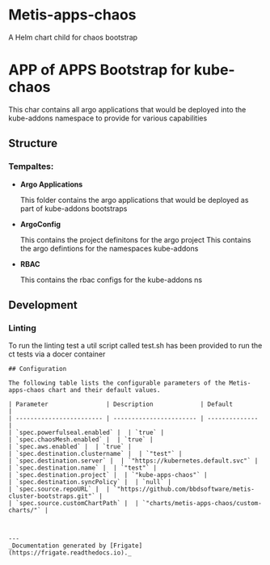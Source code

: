 
Metis-apps-chaos
===========

A Helm chart child for chaos bootstrap

# APP of APPS Bootstrap for kube-chaos

This char contains all argo applications that would be deployed into the kube-addons namespace to provide for various
capabilities

## Structure

### **Tempaltes:**


- **Argo Applications**

    This folder contains the argo applications that would be deployed as part of kube-addons bootstraps

- **ArgoConfig**

    This contains the project definitons  for the argo project
    This  contains the argo defintions for the namespaces kube-addons

- **RBAC**

    This contains the rbac configs for the kube-addons ns

## Development
### Linting
To run the linting test a util script called test.sh has been provided to run the ct tests via a docer container




```
## Configuration

The following table lists the configurable parameters of the Metis-apps-chaos chart and their default values.

| Parameter                | Description             | Default        |
| ------------------------ | ----------------------- | -------------- |
| `spec.powerfulseal.enabled` |  | `true` |
| `spec.chaosMesh.enabled` |  | `true` |
| `spec.aws.enabled` |  | `true` |
| `spec.destination.clustername` |  | `"test"` |
| `spec.destination.server` |  | `"https://kubernetes.default.svc"` |
| `spec.destination.name` |  | `"test"` |
| `spec.destination.project` |  | `"kube-apps-chaos"` |
| `spec.destination.syncPolicy` |  | `null` |
| `spec.source.repoURL` |  | `"https://github.com/bbdsoftware/metis-cluster-bootstraps.git"` |
| `spec.source.customChartPath` |  | `"charts/metis-apps-chaos/custom-charts/"` |



---
_Documentation generated by [Frigate](https://frigate.readthedocs.io)._

